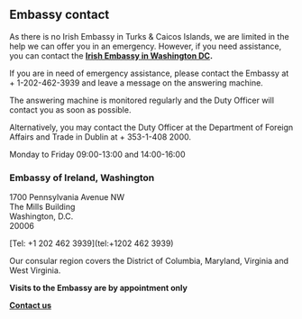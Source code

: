 ## Embassy contact

As there is no Irish Embassy in Turks & Caicos Islands, we are limited in the help we can offer you in an emergency. However, if you need assistance, you can contact the [**Irish Embassy in Washington DC**](/en/usa/washington/)**.**

If you are in need of emergency assistance, please contact the Embassy at + 1-202-462-3939 and leave a message on the answering machine.

The answering machine is monitored regularly and the Duty Officer will contact you as soon as possible.

Alternatively, you may contact the Duty Officer at the Department of Foreign Affairs and Trade in Dublin at + 353-1-408 2000.

Monday to Friday 09:00-13:00 and 14:00-16:00

### Embassy of Ireland, Washington

1700 Pennsylvania Avenue NW   
The Mills Building   
Washington, D.C.   
20006

[Tel: +1 202 462 3939](tel:+1202 462 3939)

Our consular region covers the District of Columbia, Maryland, Virginia and West Virginia.

**Visits to the Embassy are by appointment only**

[**Contact us**](/en/usa/washington/contact/)